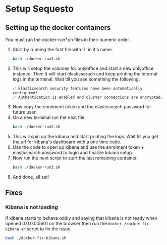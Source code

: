 # Setup Sequesto

## Setting up the docker containers

You must run the docker-run*.sh files in their numeric order.
1. Start by running the first file with '1' in it's name.
    ```bash
    bash ./docker-run1.sh
    ```
2. This will setup the volumes for onlyoffice and start a new onlyoffice instance. Then it will start elasticserach and keep printing the internal logs in the terminal. Wait till you see something the following:
    ```
    ✅ Elasticsearch security features have been automatically configured!
    ✅ Authentication is enabled and cluster connections are encrypted.
    ```
3. Now copy the enrolment token and the elasticsearch password for future user.
4. On a new terminal run the next file:
    ```bash
    bash ./docker-run2.sh
    ```
5. This will spin up the kibana and start printing the logs. Wait till you get the url for kibana's dashboard with a one time code.
6. Use the code to open up kibana and use the enrolment token + elasticsearch password to login and finalize kibana setup.
7. Now run the next script to start the last remaining container.
    ```bash
    bash ./docker-run3.sh
    ```
8. And done, all set!

## Fixes

### Kibana is not loading

If kibana starts to behave oddly and saying that kibana is not ready when opened 0.0.0.0:5601 on the browser then run the `docker./docker-fix-kibana.sh` script to fix the issue.
```bash
bash ./docker-fix-kibana.sh
```
